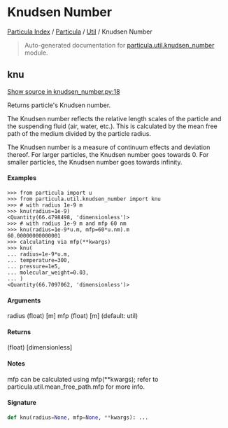 # Knudsen Number

[Particula Index](../../README.md#particula-index) / [Particula](../index.md#particula) / [Util](./index.md#util) / Knudsen Number

> Auto-generated documentation for [particula.util.knudsen_number](https://github.com/uncscode/particula/blob/main/particula/util/knudsen_number.py) module.

## knu

[Show source in knudsen_number.py:18](https://github.com/uncscode/particula/blob/main/particula/util/knudsen_number.py#L18)

Returns particle's Knudsen number.

The Knudsen number reflects the relative length scales of
the particle and the suspending fluid (air, water, etc.).
This is calculated by the mean free path of the medium
divided by the particle radius.

The Knudsen number is a measure of continuum effects and
deviation thereof. For larger particles, the Knudsen number
goes towards 0. For smaller particles, the Knudsen number
goes towards infinity.

#### Examples

```
>>> from particula import u
>>> from particula.util.knudsen_number import knu
>>> # with radius 1e-9 m
>>> knu(radius=1e-9)
<Quantity(66.4798498, 'dimensionless')>
>>> # with radius 1e-9 m and mfp 60 nm
>>> knu(radius=1e-9*u.m, mfp=60*u.nm).m
60.00000000000001
>>> calculating via mfp(**kwargs)
>>> knu(
... radius=1e-9*u.m,
... temperature=300,
... pressure=1e5,
... molecular_weight=0.03,
... )
<Quantity(66.7097062, 'dimensionless')>
```

#### Arguments

radius  (float) [m]
mfp     (float) [m] (default: util)

#### Returns

(float) [dimensionless]

#### Notes

mfp can be calculated using mfp(**kwargs);
refer to particula.util.mean_free_path.mfp for more info.

#### Signature

```python
def knu(radius=None, mfp=None, **kwargs): ...
```

